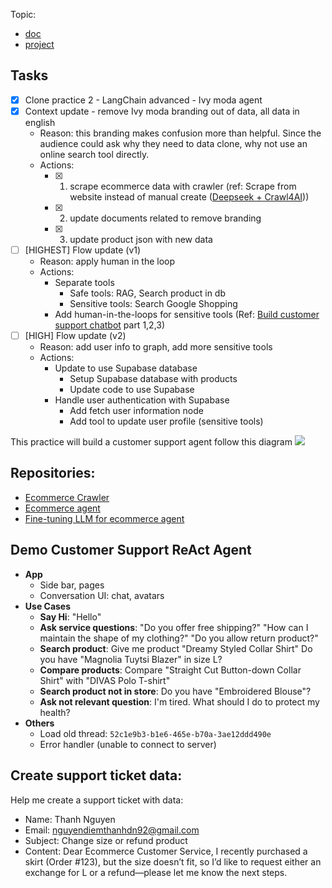 Topic:
- [doc](https://docs.google.com/document/d/1z0VgEIQkmU3rv2gwrQMf0PMnjUCT7a2sak66sSNaORc/edit?tab=t.0#heading=h.lk913ur2m3ux)
- [project](https://github.com/users/thanhnguyen-agilityio/projects/2)


## Tasks

- [x] Clone practice 2 - LangChain advanced - Ivy moda agent
- [x] Context update - remove Ivy moda branding out of data, all data in english
  - Reason: this branding makes confusion more than helpful. Since the audience could ask why they need to data clone, why not use an online search tool directly.
  - Actions:
    - [x] 1. scrape ecommerce data with crawler (ref: Scrape from website instead of manual create ([Deepseek + Crawl4AI](https://www.youtube.com/watch?v=Osl4NgAXvRk)))
    - [x] 2. update documents related to remove branding
    - [x] 3. update product json with new data
- [ ] [HIGHEST] Flow update (v1)
  - Reason: apply human in the loop
  - Actions:
    - Separate tools
      - Safe tools: RAG, Search product in db
      - Sensitive tools: Search Google Shopping
    - Add human-in-the-loops for sensitive tools
     (Ref: [Build customer support chatbot](https://langchain-ai.github.io/langgraph/tutorials/customer-support/customer-support/) part 1,2,3)
- [ ] [HIGH] Flow update (v2)
  - Reason: add user info to graph, add more sensitive tools
  - Actions:
    - Update to use Supabase database
      - Setup Supabase database with products
      - Update code to use Supabase
    - Handle user authentication with Supabase
      - Add fetch user information node
      - Add tool to update user profile (sensitive tools)

This practice will build a customer support agent follow this diagram
![](https://langchain-ai.github.io/langgraph/tutorials/customer-support/img/part-3-diagram.png)


## Repositories:
- [Ecommerce Crawler](https://github.com/thanhnguyen-agilityio/ecommerce-crawler)
- [Ecommerce agent](https://github.com/thanhnguyen-agilityio/ecommerce-agent)
- [Fine-tuning LLM for ecommerce agent](https://github.com/thanhnguyen-agilityio/ecommerce-agent-fine-tuning)


## Demo Customer Support ReAct Agent
- **App**
	- Side bar, pages
	- Conversation UI: chat, avatars
- **Use Cases**
	- **Say Hi**:
		"Hello"
	- **Ask service questions**:
		"Do you offer free shipping?"
		"How can I maintain the shape of my clothing?"
		"Do you allow return product?"
	- **Search product**:
		Give me product "Dreamy Styled Collar Shirt"
		Do you have "Magnolia Tuytsi Blazer" in size L?
	- **Compare products**:
		Compare "Straight Cut Button-down Collar Shirt" with "DIVAS Polo T-shirt"
	- **Search product not in store**:
	   Do you have "Embroidered Blouse"?
	- **Ask not relevant question**:
	   I'm tired. What should I do to protect my health?
- **Others**
	- Load old thread: `52c1e9b3-b1e6-465e-b70a-3ae12ddd490e`
	- Error handler (unable to connect to server)



## Create support ticket data:
Help me create a support ticket with data:
- Name: Thanh Nguyen
- Email: nguyendiemthanhdn92@gmail.com
- Subject: Change size or refund product
- Content: Dear Ecommerce Customer Service, I recently purchased a skirt (Order #123), but the size doesn’t fit, so I’d like to request either an exchange for L or a refund—please let me know the next steps.
